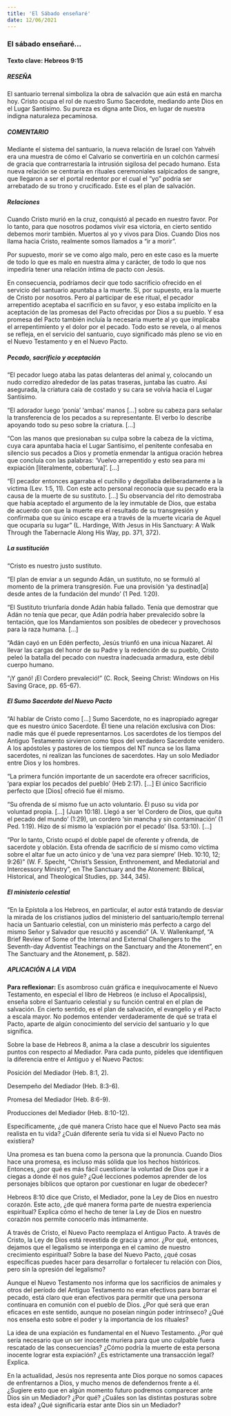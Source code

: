 ```yaml
---
title: 'El Sábado enseñaré'
date: 12/06/2021
---
```


### El sábado enseñaré...

#### Texto clave: Hebreos 9:15

##### RESEÑA

El santuario terrenal simboliza la obra de salvación que aún está en marcha hoy. Cristo ocupa el rol de nuestro Sumo Sacerdote, mediando ante Dios en el Lugar Santísimo. Su pureza es digna ante Dios, en lugar de nuestra indigna naturaleza pecaminosa.

##### COMENTARIO

Mediante el sistema del santuario, la nueva relación de Israel con Yahvéh era una muestra de cómo el Calvario se convertiría en un colchón carmesí de gracia que contrarrestaría la intrusión sigilosa del pecado humano. Esta nueva relación se centraría en rituales ceremoniales salpicados de sangre, que llegaron a ser el portal redentor por el cual el “yo” podría ser arrebatado de su trono y crucificado. Este es el plan de salvación.

##### Relaciones

Cuando Cristo murió en la cruz, conquistó al pecado en nuestro favor. Por lo tanto, para que nosotros podamos vivir esa victoria, en cierto sentido debemos morir también. Muertos al yo y vivos para Dios. Cuando Dios nos llama hacia Cristo, realmente somos llamados a “ir a morir”.

Por supuesto, morir se ve como algo malo, pero en este caso es la muerte de todo lo que es malo en nuestra alma y carácter, de todo lo que nos impediría tener una relación íntima de pacto con Jesús.

En consecuencia, podríamos decir que todo sacrificio ofrecido en el servicio del santuario apuntaba a la muerte. Sí, por supuesto, era la muerte de Cristo por nosotros. Pero al participar de ese ritual, el pecador arrepentido aceptaba el sacrificio en su favor, y eso estaba implícito en la aceptación de las promesas del Pacto ofrecidas por Dios a su pueblo. Y esa promesa del Pacto también incluía la necesaria muerte al yo que implicaba el arrepentimiento y el dolor por el pecado. Todo esto se revela, o al menos se refleja, en el servicio del santuario, cuyo significado más pleno se vio en el Nuevo Testamento y en el Nuevo Pacto.

##### Pecado, sacrificio y aceptación

“El pecador luego ataba las patas delanteras del animal y, colocando un nudo corredizo alrededor de las patas traseras, juntaba las cuatro. Así asegurada, la criatura caía de costado y su cara se volvía hacia el Lugar Santísimo.

“El adorador luego ‘ponía’ ‘ambas’ manos [...] sobre su cabeza para señalar la transferencia de los pecados a su representante. El verbo lo describe apoyando todo su peso sobre la criatura. [...]

“Con las manos que presionaban su culpa sobre la cabeza de la víctima, cuya cara apuntaba hacia el Lugar Santísimo, el penitente confesaba en silencio sus pecados a Dios y prometía enmendar la antigua oración hebrea que concluía con las palabras: ‘Vuelvo arrepentido y esto sea  para mi expiación [literalmente, cobertura]’. [...]

“El pecador entonces agarraba el cuchillo y degollaba deliberadamente a la víctima (Lev. 1:5, 11). Con este acto personal reconocía que su pecado era la causa de la muerte de su sustituto. [...] Su observancia del rito demostraba que había aceptado el argumento de la ley inmutable de Dios, que estaba de acuerdo con que la muerte era el resultado de su transgresión y confirmaba que su único escape era a través de la muerte vicaria de Aquel que ocuparía su lugar” (L. Hardinge, With Jesus in His Sanctuary: A Walk Through the Tabernacle Along His Way, pp. 371, 372).

##### La sustitución

“Cristo es nuestro justo sustituto.

“El plan de enviar a un segundo Adán, un sustituto, no se formuló al momento de la primera transgresión. Fue una provisión ‘ya destinad[a] desde antes de la fundación del mundo’ (1 Ped. 1:20).

“El Sustituto triunfaría donde Adán había fallado. Tenía que demostrar que Adán no tenía que pecar, que Adán podría haber prevalecido sobre la tentación, que los Mandamientos son posibles de obedecer y provechosos para la raza humana. [...]

“Adán cayó en un Edén perfecto, Jesús triunfó en una inicua Nazaret. Al llevar las cargas del honor de su Padre y la redención de su pueblo, Cristo peleó la batalla del pecado con nuestra inadecuada armadura, este débil cuerpo humano.

“¡Y ganó! ¡El Cordero prevaleció!” (C. Rock, Seeing Christ: Windows on His Saving Grace, pp. 65-67).

##### El Sumo Sacerdote del Nuevo Pacto

“Al hablar de Cristo como [...] Sumo Sacerdote, no es inapropiado agregar que es nuestro único Sacerdote. Él tiene una relación exclusiva con Dios: nadie más que él puede representarnos. Los sacerdotes de los tiempos del Antiguo Testamento sirvieron como tipos del verdadero Sacerdote venidero. A los apóstoles y pastores de los tiempos del NT nunca se los llama sacerdotes, ni realizan las funciones de sacerdotes. Hay un solo Mediador entre Dios y los hombres.

“La primera función importante de un sacerdote era ofrecer sacrificios, ‘para expiar los pecados del pueblo’ (Heb 2:17). [...] El único Sacrificio perfecto que [Dios] ofreció fue él mismo.

“Su ofrenda de sí mismo fue un acto voluntario. Él puso su vida por voluntad propia. [...] (Juan 10:18). Llegó a ser ‘el Cordero de Dios, que quita el pecado del mundo’ (1:29), un cordero ‘sin mancha y sin contaminación’ (1 Ped. 1:19). Hizo de sí mismo la ‘expiación por el pecado’ (Isa. 53:10). [...]

“Por lo tanto, Cristo ocupó el doble papel de oferente y ofrenda, de sacerdote y oblación. Esta ofrenda de sacrificio de sí mismo como víctima sobre el altar fue un acto único y de ‘una vez para siempre’ (Heb. 10:10, 12; 9:26)” (W. F. Specht, “Christ’s Session, Enthronement, and Mediatorial and Intercessory Ministry”, en The Sanctuary and the Atonement: Biblical, Historical, and Theological Studies, pp. 344, 345).

##### El ministerio celestial

“En la Epístola a los Hebreos, en particular, el autor está tratando de desviar la mirada de los cristianos judíos del ministerio del santuario/templo terrenal hacia un Santuario celestial, con un ministerio más perfecto a cargo del mismo Señor y Salvador que resucitó y ascendió” (A. V. Wallenkampf, “A Brief Review of Some of the Internal and External Challengers to the Seventh-day Adventist Teachings on the Sanctuary and the Atonement”, en The Sanctuary and the Atonement, p. 582).

##### APLICACIÓN A LA VIDA

**Para reflexionar:**  Es asombroso cuán gráfica e inequívocamente el Nuevo Testamento, en especial el libro de Hebreos (e incluso el Apocalipsis), enseña sobre el Santuario celestial y su función central en el plan de salvación. En cierto sentido, es el plan de salvación, el evangelio y el Pacto a escala mayor. No podemos entender verdaderamente de qué se trata el Pacto, aparte de algún conocimiento del servicio del santuario y lo que significa.

Sobre la base de Hebreos 8, anima a la clase a descubrir los siguientes puntos con respecto al Mediador. Para cada punto, pídeles que identifiquen la diferencia entre el Antiguo y el Nuevo Pactos:

Posición del Mediador (Heb. 8:1, 2).

Desempeño del Mediador (Heb. 8:3-6).

Promesa del Mediador (Heb. 8:6-9).

Producciones del Mediador (Heb. 8:10-12).

Específicamente, ¿de qué manera Cristo hace que el Nuevo Pacto sea más realista en tu vida? ¿Cuán diferente sería tu vida si el Nuevo Pacto no existiera?

Una promesa es tan buena como la persona que la pronuncia. Cuando Dios hace una promesa, es incluso más sólida que los hechos históricos. Entonces, ¿por qué es más fácil cuestionar la voluntad de Dios que ir a ciegas a donde él nos guíe? ¿Qué lecciones podemos aprender de los personajes bíblicos que optaron por cuestionar en lugar de obedecer?

Hebreos 8:10 dice que Cristo, el Mediador, pone la Ley de Dios en nuestro corazón. Este acto, ¿de qué manera forma parte de nuestra experiencia espiritual? Explica cómo el hecho de tener la Ley de Dios en nuestro corazón nos permite conocerlo más íntimamente.

A través de Cristo, el Nuevo Pacto reemplaza el Antiguo Pacto. A través de Cristo, la Ley de Dios está revestida de gracia y amor. ¿Por qué, entonces, dejamos que el legalismo se interponga en el camino de nuestro crecimiento espiritual? Sobre la base del Nuevo Pacto, ¿qué cosas específicas puedes hacer para desarrollar o fortalecer tu relación con Dios, pero sin la opresión del legalismo?

Aunque el Nuevo Testamento nos informa que los sacrificios de animales y otros del período del Antiguo Testamento no eran efectivos para borrar el pecado, está claro que eran efectivos para permitir que una persona continuara en comunión con el pueblo de Dios. ¿Por qué será que eran eficaces en este sentido, aunque no poseían ningún poder intrínseco? ¿Qué nos enseña esto sobre el poder y la importancia de los rituales?

La idea de una expiación es fundamental en el Nuevo Testamento. ¿Por qué sería necesario que un ser inocente muriera para que uno culpable fuera rescatado de las consecuencias? ¿Cómo podría la muerte de esta persona inocente lograr esta expiación? ¿Es estrictamente una transacción legal? Explica.

En la actualidad, Jesús nos representa ante Dios porque no somos capaces de enfrentarnos a Dios, y mucho menos de defendernos frente a él. ¿Sugiere esto que en algún momento futuro podremos comparecer ante Dios sin un Mediador? ¿Por qué? ¿Cuáles son las distintas posturas sobre esta idea? ¿Qué significaría estar ante Dios sin un Mediador?
